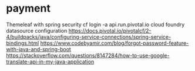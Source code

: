 # payment
Themeleaf with spring security
cf login -a api.run.pivotal.io
cloud foundry datasource configuration
https://docs.pivotal.io/pivotalcf/2-4/buildpacks/java/configuring-service-connections/spring-service-bindings.html
https://www.codebyamir.com/blog/forgot-password-feature-with-java-and-spring-boot
https://stackoverflow.com/questions/8147284/how-to-use-google-translate-api-in-my-java-application
